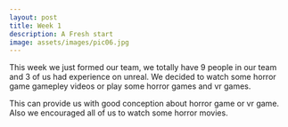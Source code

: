 ```yaml
---
layout: post
title: Week 1
description: A Fresh start
image: assets/images/pic06.jpg
---
```


This week we just formed our team, we totally have 9 people in our team and 3 of us had experience on unreal. We decided to watch some horror game gamepley videos or play some horror games and vr games. 

This can provide us with good conception about horror game or vr game. Also we encouraged all of us to watch some horror movies.